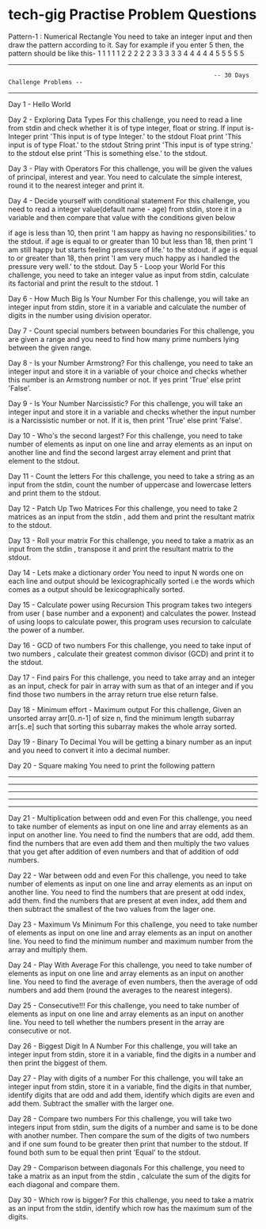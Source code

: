 # tech-gig Practise Problem Questions

Pattern-1 : Numerical Rectangle
You need to take an integer input and then draw the pattern according to it. Say for example if you enter 5 then, the pattern should be like this-
1 1 1 1 1
2 2 2 2 2
3 3 3 3 3
4 4 4 4 4
5 5 5 5 5
            
--------------------------------------------------------------------------------------------------------------------------------------------------------------------------------- 
                                                              -- 30 Days Challenge Problems --
---------------------------------------------------------------------------------------------------------------------------------------------------------------------------------
Day 1 - Hello World

Day 2 - Exploring Data Types
For this challenge, you need to read a line from stdin and check whether it is of type integer, float or string. If input is- Integer print 'This input is of type Integer.' to the stdout Float print 'This input is of type Float.' to the stdout String print 'This input is of type string.' to the stdout else print 'This is something else.' to the stdout.

Day 3 - Play with Operators
For this challenge, you will be given the values of principal, interest and year. You need to calculate the simple interest, round it to the nearest integer and print it.

Day 4 - Decide yourself with conditional statement
For this challenge, you need to read a integer value(default name - age) from stdin, store it in a variable and then compare that value with the conditions given below

if age is less than 10, then print 'I am happy as having no responsibilities.' to the stdout.
if age is equal to or greater than 10 but less than 18, then print 'I am still happy but starts feeling pressure of life.' to the stdout.
if age is equal to or greater than 18, then print 'I am very much happy as i handled the pressure very well.' to the stdout.
Day 5 - Loop your World
For this challenge, you need to take an integer value as input from stdin, calculate its factorial and print the result to the stdout. 1

Day 6 - How Much Big Is Your Number
For this challenge, you will take an integer input from stdin, store it in a variable and calculate the number of digits in the number using division operator.

Day 7 - Count special numbers between boundaries
For this challenge, you are given a range and you need to find how many prime numbers lying between the given range.

Day 8 - Is your Number Armstrong?
For this challenge, you need to take an integer input and store it in a variable of your choice and checks whether this number is an Armstrong number or not. If yes print 'True' else print 'False'.

Day 9 - Is Your Number Narcissistic?
For this challenge, you will take an integer input and store it in a variable and checks whether the input number is a Narcissistic number or not. If it is, then print 'True' else print 'False'.

Day 10 - Who's the second largest?
For this challenge, you need to take number of elements as input on one line and array elements as an input on another line and find the second largest array element and print that element to the stdout.

Day 11 - Count the letters For this challenge, you need to take a string as an input from the stdin, count the number of uppercase and lowercase letters and print them to the stdout.

Day 12 - Patch Up Two Matrices
For this challenge, you need to take 2 matrices as an input from the stdin , add them and print the resultant matrix to the stdout.

Day 13 - Roll your matrix
For this challenge, you need to take a matrix as an input from the stdin , transpose it and print the resultant matrix to the stdout.

Day 14 - Lets make a dictionary order
You need to input N words one on each line and output should be lexicographically sorted i.e the words which comes as a output should be lexicographically sorted.

Day 15 - Calculate power using Recursion
This program takes two integers from user ( base number and a exponent) and calculates the power. Instead of using loops to calculate power, this program uses recursion to calculate the power of a number.

Day 16 - GCD of two numbers
For this challenge, you need to take input of two numbers , calculate their greatest common divisor (GCD) and print it to the stdout.

Day 17 - Find pairs
For this challenge, you need to take array and an integer as an input, check for pair in array with sum as that of an integer and if you find those two numbers in the array return true else return false.

Day 18 - Minimum effort - Maximum output
For this challenge, Given an unsorted array arr[0..n-1] of size n, find the minimum length subarray arr[s..e] such that sorting this subarray makes the whole array sorted.

Day 19 - Binary To Decimal
You will be getting a binary number as an input and you need to convert it into a decimal number.

Day 20 - Square making
You need to print the following pattern

* * * * *
* * * * *
* * * * *
* * * * *
* * * * *
Day 21 - Multiplication between odd and even
For this challenge, you need to take number of elements as input on one line and array elements as an input on another line. You need to find the numbers that are odd, add them. find the numbers that are even add them and then multiply the two values that you get after addition of even numbers and that of addition of odd numbers.

Day 22 - War between odd and even
For this challenge, you need to take number of elements as input on one line and array elements as an input on another line. You need to find the numbers that are present at odd index, add them. find the numbers that are present at even index, add them and then subtract the smallest of the two values from the lager one.

Day 23 - Maximum Vs Minimum
For this challenge, you need to take number of elements as input on one line and array elements as an input on another line. You need to find the minimum number and maximum number from the array and multiply them.

Day 24 - Play With Average
For this challenge, you need to take number of elements as input on one line and array elements as an input on another line. You need to find the average of even numbers, then the average of odd numbers and add them (round the averages to the nearest integers).

Day 25 - Consecutive!!!
For this challenge, you need to take number of elements as input on one line and array elements as an input on another line. You need to tell whether the numbers present in the array are consecutive or not.

Day 26 - Biggest Digit In A Number
For this challenge, you will take an integer input from stdin, store it in a variable, find the digits in a number and then print the biggest of them.

Day 27 - Play with digits of a number
For this challenge, you will take an integer input from stdin, store it in a variable, find the digits in that number, identify digits that are odd and add them, identify which digits are even and add them. Subtract the smaller with the larger one.

Day 28 - Compare two numbers
For this challenge, you will take two integers input from stdin, sum the digits of a number and same is to be done with another number. Then compare the sum of the digits of two numbers and if one sum found to be greater then print that number to the stdout. If found both sum to be equal then print 'Equal' to the stdout.

Day 29 - Comparison between diagonals
For this challenge, you need to take a matrix as an input from the stdin , calculate the sum of the digits for each diagonal and compare them.

Day 30 - Which row is bigger?
For this challenge, you need to take a matrix as an input from the stdin, identify which row has the maximum sum of the digits.
